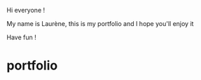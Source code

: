 Hi everyone !

My name is Laurène, this is my portfolio and I hope you'll enjoy it

Have fun !

# portfolio
